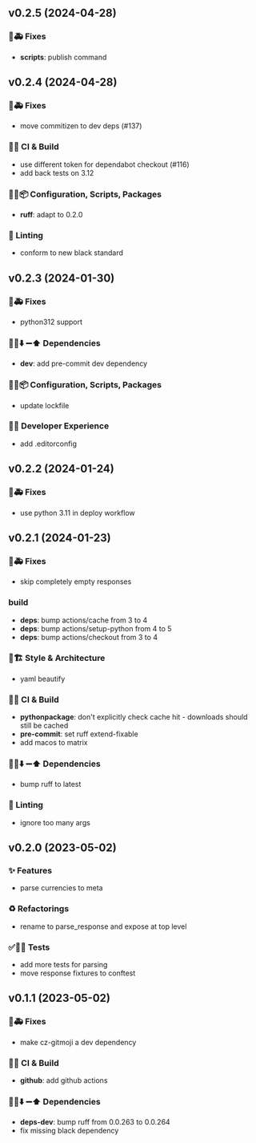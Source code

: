 ## v0.2.5 (2024-04-28)

### 🐛🚑️ Fixes

- **scripts**: publish command

## v0.2.4 (2024-04-28)

### 🐛🚑️ Fixes

- move commitizen to dev deps (#137)

### 💚👷 CI & Build

- use different token for dependabot checkout (#116)
- add back tests on 3.12

### 🔧🔨📦️ Configuration, Scripts, Packages

- **ruff**: adapt to 0.2.0

### 🚨 Linting

- conform to new black standard

## v0.2.3 (2024-01-30)

### 🐛🚑️ Fixes

- python312 support

### 📌➕⬇️ ➖⬆️  Dependencies

- **dev**: add pre-commit dev dependency

### 🔧🔨📦️ Configuration, Scripts, Packages

- update lockfile

### 🧑‍💻 Developer Experience

- add .editorconfig

## v0.2.2 (2024-01-24)

### 🐛🚑️ Fixes

- use python 3.11 in deploy workflow

## v0.2.1 (2024-01-23)

### 🐛🚑️ Fixes

- skip completely empty responses

### build

- **deps**: bump actions/cache from 3 to 4
- **deps**: bump actions/setup-python from 4 to 5
- **deps**: bump actions/checkout from 3 to 4

### 🎨🏗️ Style & Architecture

- yaml beautify

### 💚👷 CI & Build

- **pythonpackage**: don't explicitly check cache hit - downloads should still be cached
- **pre-commit**: set ruff extend-fixable
- add macos to matrix

### 📌➕⬇️ ➖⬆️  Dependencies

- bump ruff to latest

### 🚨 Linting

- ignore too many args

## v0.2.0 (2023-05-02)

### ✨ Features

- parse currencies to meta

### ♻️  Refactorings

- rename to parse_response and expose at top level

### ✅🤡🧪 Tests

- add more tests for parsing
- move response fixtures to conftest

## v0.1.1 (2023-05-02)

### 🐛🚑️ Fixes

- make cz-gitmoji a dev dependency

### 💚👷 CI & Build

- **github**: add github actions

### 📌➕⬇️ ➖⬆️  Dependencies

- **deps-dev**: bump ruff from 0.0.263 to 0.0.264
- fix missing black dependency
